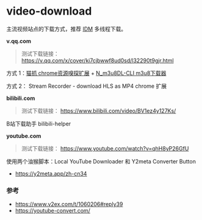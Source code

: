 # video-download

主流视频站点的下载方式，推荐 [IDM](https://www.internetdownloadmanager.com/) 多线程下载。

**v.qq.com**

> 测试下载链接：https://v.qq.com/x/cover/ki7cjbwwf8ud0sd/l32290t9gjr.html

方式 1：[猫抓 chrome资源嗅探扩展](https://github.com/xifangczy/cat-catch) + [N_m3u8DL-CLI m3u8下载器](https://github.com/nilaoda/N_m3u8DL-CLI)

方式 2： Stream Recorder - download HLS as MP4 chrome 扩展

**bilibili.com**

> 测试下载链接： https://www.bilibili.com/video/BV1ez4y127Ks/

B站下载助手 bilibili-helper

**youtube.com**

> 测试下载链接： https://www.youtube.com/watch?v=qhH8yP26GfU

使用两个油猴脚本：Local YouTube Downloader 和 Y2meta Converter Button

- https://y2meta.app/zh-cn34

### 参考

- https://www.v2ex.com/t/1060206#reply39
- https://youtube-convert.com/


